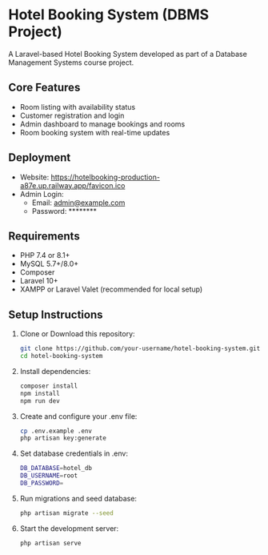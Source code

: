# Hotel Booking System (DBMS Project)
A Laravel-based Hotel Booking System developed as part of a Database Management Systems course project.

## Core Features
- Room listing with availability status
- Customer registration and login
- Admin dashboard to manage bookings and rooms
- Room booking system with real-time updates

##  Deployment
- Website: https://hotelbooking-production-a87e.up.railway.app/favicon.ico
- Admin Login:
  - Email: admin@example.com
  - Password: ********

##  Requirements
- PHP 7.4 or 8.1+
- MySQL 5.7+/8.0+
- Composer
- Laravel 10+
- XAMPP or Laravel Valet (recommended for local setup)

##  Setup Instructions

1. Clone or Download this repository:
   ```bash
   git clone https://github.com/your-username/hotel-booking-system.git
   cd hotel-booking-system
   
2. Install dependencies:
    ```bash
   composer install
   npm install
   npm run dev

4. Create and configure your .env file:
   ```bash 
   cp .env.example .env
   php artisan key:generate

6. Set database credentials in .env:
   ```bash
   DB_DATABASE=hotel_db
   DB_USERNAME=root
   DB_PASSWORD=

8. Run migrations and seed database:
   ```bash
   php artisan migrate --seed

9. Start the development server:
   ```bash
   php artisan serve
